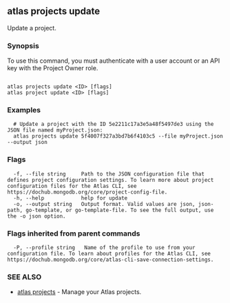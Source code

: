 ## atlas projects update

Update a project.


### Synopsis

To use this command, you must authenticate with a user account or an API key with the Project Owner role.



```

atlas projects update <ID> [flags]
atlas project update <ID> [flags]
```

### Examples

```
  # Update a project with the ID 5e2211c17a3e5a48f5497de3 using the JSON file named myProject.json:
  atlas projects update 5f4007f327a3bd7b6f4103c5 --file myProject.json --output json
```


### Flags

```
  -f, --file string     Path to the JSON configuration file that defines project configuration settings. To learn more about project configuration files for the Atlas CLI, see https://dochub.mongodb.org/core/project-config-file.
  -h, --help            help for update
  -o, --output string   Output format. Valid values are json, json-path, go-template, or go-template-file. To see the full output, use the -o json option.

```


### Flags inherited from parent commands

```
  -P, --profile string   Name of the profile to use from your configuration file. To learn about profiles for the Atlas CLI, see https://dochub.mongodb.org/core/atlas-cli-save-connection-settings.

```

### SEE ALSO


* [atlas projects](atlas_projects.md)	- Manage your Atlas projects.



